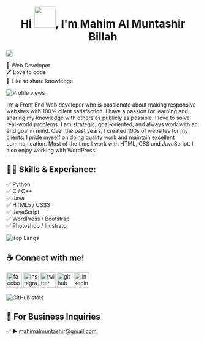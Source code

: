 
<!-- Updating my readme for GitHub-->


<h1  align="center">Hi <img  src="https://github.com/mahimalmuntashir/mahimalmuntashir/blob/main/Wave.gif"  height="55px"  width="55px">, I'm Mahim Al Muntashir Billah</h1>

<p  align="center">

<img  src="https://readme-typing-svg.herokuapp.com?color=E22FE4&width=380&height=45&lines=Open-Source+Enthusiast;Junior+Java/Python/C+Developer;Competitive+Programmer;Learning+In+Public;Real+World+Problem+Solver;Empowering+Others;Nice+To+Meet+You+...&center=true"></a>

</p>

👑 Web Developer <br> 
🖊️ Love to code <br> 
🎤 Like to share knowledge </p> 

![Profile views](https://gpvc.arturio.dev/mahimalmuntashir) 

I’m a Front End Web developer who is passionate about making responsive websites with 100% client satisfaction. I have a passion for learning and sharing my knowledge with others as publicly as possible. I love to solve real-world problems. I am strategic, goal-oriented, and always work with an end goal in mind. Over the past years, I created 100s of websites for my clients. I pride myself on doing quality work and maintain excellent communication. Most of the time I work with HTML, CSS and JavaScript. I also enjoy working with WordPress. 

## 👨‍💻 Skills & Experiance: 
✅ Python <br>
✅ C / C++ <br>
✅ Java  <br>
✅ HTML5 / CSS3  <br>
✅ JavaScript <br>
✅ WordPress / Bootstrap <br> 
✅ Photoshop / Illustrator <br>

![Top Langs](https://github-readme-stats.vercel.app/api/top-langs/?username=mahimalmuntashir&layout=compact)

## ☕ Connect with me!
[<img src='https://camo.githubusercontent.com/2d1ffa69dd491ebeca01b2098cf8233dd09950ff5895abccd5b455ca442abc59/68747470733a2f2f696d672e736869656c64732e696f2f62616467652f46616365626f6f6b2d3138373746323f7374796c653d666f722d7468652d6261646765266c6f676f3d66616365626f6f6b266c6f676f436f6c6f723d7768697465' alt='facebook' height='40'>](https://www.facebook.com/mahimalmuntashir)  [<img src='https://camo.githubusercontent.com/b3d4671768bd0f9b6c8f410a25a96e0c5a4d135208d8910461e986f97e7985ab/68747470733a2f2f696d672e736869656c64732e696f2f62616467652f496e7374616772616d2d4534343035463f7374796c653d666f722d7468652d6261646765266c6f676f3d696e7374616772616d266c6f676f436f6c6f723d7768697465' alt='instagram' height='40'>](https://www.instagram.com/mahimalmuntashir/)  [<img src='https://camo.githubusercontent.com/5d03c86f6a75f7cbe80d135d9162fbf6dc46a31253cf30a8e9bb8279b4d574d3/68747470733a2f2f696d672e736869656c64732e696f2f62616467652f547769747465722d3144413146323f7374796c653d666f722d7468652d6261646765266c6f676f3d74776974746572266c6f676f436f6c6f723d7768697465' alt='twitter' height='40'>](https://twitter.com/realmahim)  [<img src='https://camo.githubusercontent.com/bd2bd127c104ba5c98bb12c70801b075aee1f040009089510f69554300e7ff41/68747470733a2f2f696d672e736869656c64732e696f2f62616467652f4769742d4630353033323f7374796c653d666f722d7468652d6261646765266c6f676f3d676974266c6f676f436f6c6f723d7768697465' alt='github' height='40'>](https://github.com/mahimalmuntashir)  [<img src='https://camo.githubusercontent.com/a80d00f23720d0bc9f55481cfcd77ab79e141606829cf16ec43f8cacc7741e46/68747470733a2f2f696d672e736869656c64732e696f2f62616467652f4c696e6b6564496e2d3030373742353f7374796c653d666f722d7468652d6261646765266c6f676f3d6c696e6b6564696e266c6f676f436f6c6f723d7768697465' alt='linkedin' height='40'>](https://www.linkedin.com/in/mahimalmuntashir/)  


![GitHub stats](https://github-readme-stats.vercel.app/api?username=mahimalmuntashir&show_icons=true) 

## 📧 For Business Inquiries 
✅  ► mahimalmuntashir@gmail.com
